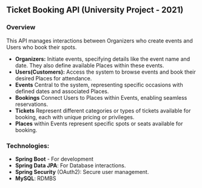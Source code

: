 ## Ticket Booking API (University Project - 2021)

### Overview
This API manages interactions between Organizers who create events and Users who book their spots.

- **Organizers:** Initiate events, specifying details like the event name and date. They also define available Places within these events.
- **Users(Customers):** Access the system to browse events and book their desired Places for attendance.
- **Events** Central to the system, representing specific occasions with defined dates and associated Places.
- **Bookings** Connect Users to Places within Events, enabling seamless reservations.
- **Tickets** Represent different categories or types of tickets available for booking, each with unique pricing or privileges.
- **Places** within Events represent specific spots or seats available for booking.

### Technologies:
- **Spring Boot** - For development
- **Spring Data JPA**: For Database interactions.
- **Spring Security** (OAuth2): Secure user management.
- **MySQL**: RDMBS
